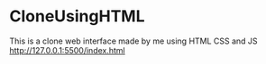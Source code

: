 # CloneUsingHTML
This is  a clone web interface made by  me using HTML CSS and JS
http://127.0.0.1:5500/index.html
